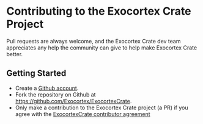 Contributing to the Exocortex Crate Project
===================================

Pull requests are always welcome, and the Exocortex Crate dev team appreciates any help the community can
give to help make Exocortex Crate better.

Getting Started
---------------

- Create a [Github account](https://github.com/signup/free).
- Fork the repository on Github at https://github.com/Exocortex/ExocortexCrate.
- Only make a contribution to the Exocortex Crate project (a PR) if you agree with the [ExocortexCrate contributor agreement](https://github.com/Exocortex/ExocortexCrate/CONTRIBUTOR_AGREEMENT.txt)
